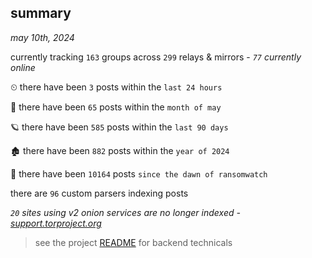 
## summary
_may 10th, 2024_

currently tracking `163` groups across `299` relays & mirrors - _`77` currently online_

⏲ there have been `3` posts within the `last 24 hours`

🦈 there have been `65` posts within the `month of may`

🪐 there have been `585` posts within the `last 90 days`

🏚 there have been `882` posts within the `year of 2024`

🦕 there have been `10164` posts `since the dawn of ransomwatch`

there are `96` custom parsers indexing posts

_`20` sites using v2 onion services are no longer indexed - [support.torproject.org](https://support.torproject.org/onionservices/v2-deprecation/)_

> see the project [README](https://github.com/joshhighet/ransomwatch#ransomwatch--) for backend technicals
